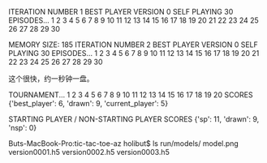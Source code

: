 




ITERATION NUMBER 1
BEST PLAYER VERSION 0
SELF PLAYING 30 EPISODES...
1 2 3 4 5 6 7 8 9 10 11 12 13 14 15 16 17 18 19 20 21 22 23 24 25 26 27 28 29 30

MEMORY SIZE: 185
ITERATION NUMBER 2
BEST PLAYER VERSION 0
SELF PLAYING 30 EPISODES...
1 2 3 4 5 6 7 8 9 10 11 12 13 14 15 16 17 18 19 20 21 22 23 24 25 26 27 28 29 30


这个很快，约一秒钟一盘。





TOURNAMENT...
1 2 3 4 5 6 7 8 9 10 11 12 13 14 15 16 17 18 19 20
SCORES
{'best_player': 6, 'drawn': 9, 'current_player': 5}

STARTING PLAYER / NON-STARTING PLAYER SCORES
{'sp': 11, 'drawn': 9, 'nsp': 0}




Buts-MacBook-Pro:tic-tac-toe-az holibut$ ls run/models/
model.png	version0001.h5	version0002.h5	version0003.h5
